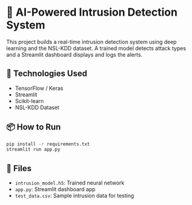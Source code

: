 # 🚨 AI-Powered Intrusion Detection System

This project builds a real-time intrusion detection system using deep learning and the NSL-KDD dataset. 
A trained model detects attack types and a Streamlit dashboard displays and logs the alerts.

## 🔧 Technologies Used
- TensorFlow / Keras
- Streamlit
- Scikit-learn
- NSL-KDD Dataset

## 📦 How to Run

```bash
pip install -r requirements.txt
streamlit run app.py
```

## 📁 Files
- `intrusion_model.h5`: Trained neural network
- `app.py`: Streamlit dashboard app
- `test_data.csv`: Sample intrusion data for testing
